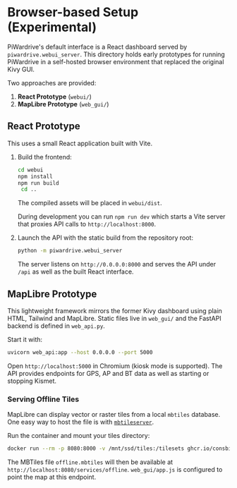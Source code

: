 # Browser-based Setup (Experimental)

PiWardrive's default interface is a React dashboard served by ``piwardrive.webui_server``. This directory holds early prototypes for running PiWardrive in a self-hosted browser environment that replaced the original Kivy GUI.

Two approaches are provided:

1. **React Prototype** (`webui/`)
2. **MapLibre Prototype** (`web_gui/`)

## React Prototype

This uses a small React application built with Vite.

1. Build the frontend:

   ```bash
   cd webui
   npm install
   npm run build
    cd ..
   ```

   The compiled assets will be placed in `webui/dist`.

   During development you can run `npm run dev` which starts a Vite server
   that proxies API calls to `http://localhost:8000`.

2. Launch the API with the static build from the repository root:

   ```bash
   python -m piwardrive.webui_server
   ```

   The server listens on `http://0.0.0.0:8000` and serves the API under `/api` as well as the built React interface.

## MapLibre Prototype

This lightweight framework mirrors the former Kivy dashboard using plain HTML, Tailwind and MapLibre. Static files live in `web_gui/` and the FastAPI backend is defined in `web_api.py`.

Start it with:

```bash
uvicorn web_api:app --host 0.0.0.0 --port 5000
```

Open `http://localhost:5000` in Chromium (kiosk mode is supported). The API provides endpoints for GPS, AP and BT data as well as starting or stopping Kismet.

### Serving Offline Tiles

MapLibre can display vector or raster tiles from a local `mbtiles` database. One easy way to host the file is with [`mbtileserver`](https://github.com/consbio/mbtileserver).

Run the container and mount your tiles directory:

```bash
docker run --rm -p 8080:8000 -v /mnt/ssd/tiles:/tilesets ghcr.io/consbio/mbtileserver:latest
```

The MBTiles file `offline.mbtiles` will then be available at `http://localhost:8080/services/offline`. `web_gui/app.js` is configured to point the map at this endpoint.

